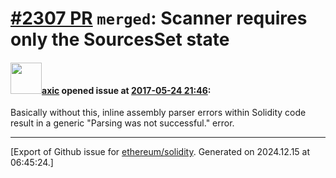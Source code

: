 # [\#2307 PR](https://github.com/ethereum/solidity/pull/2307) `merged`: Scanner requires only the SourcesSet state

#### <img src="https://avatars.githubusercontent.com/u/20340?v=4" width="50">[axic](https://github.com/axic) opened issue at [2017-05-24 21:46](https://github.com/ethereum/solidity/pull/2307):

Basically without this, inline assembly parser errors within Solidity code result in a generic "Parsing was not successful." error.




-------------------------------------------------------------------------------



[Export of Github issue for [ethereum/solidity](https://github.com/ethereum/solidity). Generated on 2024.12.15 at 06:45:24.]
